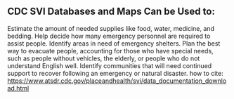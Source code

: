 ## CDC SVI Databases and Maps Can be Used to:

Estimate the amount of needed supplies like food, water, medicine, and bedding.
Help decide how many emergency personnel are required to assist people.
Identify areas in need of emergency shelters.
Plan the best way to evacuate people, accounting for those who have special needs, such as people without vehicles, the elderly, or people who do not understand English well.
Identify communities that will need continued support to recover following an emergency or natural disaster.
how to cite: https://www.atsdr.cdc.gov/placeandhealth/svi/data_documentation_download.html
